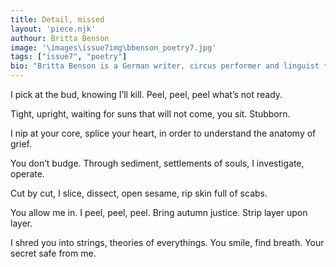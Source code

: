 ```yaml
---
title: Detail, missed
layout: 'piece.njk'
authour: Britta Benson
image: '\images\issue7img\bbenson_poetry7.jpg'
tags: ["issue7", "poetry"]
bio: "Britta Benson is a German writer, circus performer and linguist thriving in Scotland, her chosen habitat since the year 2000. She publishes her latest musings and stories on ‘Britta’s Blog – Letters from Scotland’ every day and has featured in online and print publications. She also teaches Gaelic, runs a creative writing group, The Procrastinators, loves to walk up and down the Scottish countryside and drinks far too much tea."
---
```


I pick at the bud,
knowing I’ll kill.
Peel, peel, peel
what’s not ready.

Tight, upright,
waiting for suns
that will not come,
you sit. Stubborn.

I nip at your core,
splice your heart,
in order to understand
the anatomy of grief.

You don’t budge.
Through sediment,
settlements of souls,
I investigate, operate.

Cut by cut,
I slice, dissect,
open sesame, rip
skin full of scabs.

You allow me in.
I peel, peel, peel.
Bring autumn justice.
Strip layer upon layer.

I shred you into strings,
theories of everythings.
You smile, find breath.
Your secret safe from me.
